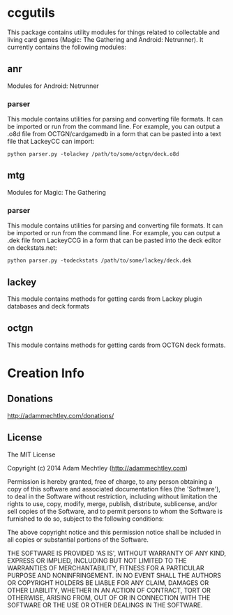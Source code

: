 # ccgutils

This package contains utility modules for things related to collectable and
living card games (Magic: The Gathering and Android: Netrunner). It currently
contains the following modules:

## anr

Modules for Android: Netrunner

### parser

This module contains utilities for parsing and converting file formats. It can
be imported or run from the command line. For example, you can output a .o8d
file from OCTGN/cardgamedb in a form that can be pasted into a text file that
LackeyCC can import:

```python parser.py -tolackey /path/to/some/octgn/deck.o8d```

## mtg

Modules for Magic: The Gathering

### parser

This module contains utilities for parsing and converting file formats. It can
be imported or run from the command line. For example, you can output a .dek
file from LackeyCCG in a form that can be pasted into the deck editor on
deckstats.net:

```python parser.py -todeckstats /path/to/some/lackey/deck.dek```

## lackey

This module contains methods for getting cards from Lackey plugin databases and
deck formats

## octgn

This module contains methods for getting cards from OCTGN deck formats.

# Creation Info

## Donations
http://adammechtley.com/donations/

## License
The MIT License

Copyright (c) 2014 Adam Mechtley (http://adammechtley.com)

Permission is hereby granted, free of charge, to any person obtaining a copy
of this software and associated documentation files (the 'Software'), to deal
in the Software without restriction, including without limitation the rights
to use, copy, modify, merge, publish, distribute, sublicense, and/or sell
copies of the Software, and to permit persons to whom the Software is
furnished to do so, subject to the following conditions:

The above copyright notice and this permission notice shall be included in
all copies or substantial portions of the Software.

THE SOFTWARE IS PROVIDED 'AS IS', WITHOUT WARRANTY OF ANY KIND, EXPRESS OR
IMPLIED, INCLUDING BUT NOT LIMITED TO THE WARRANTIES OF MERCHANTABILITY,
FITNESS FOR A PARTICULAR PURPOSE AND NONINFRINGEMENT. IN NO EVENT SHALL THE
AUTHORS OR COPYRIGHT HOLDERS BE LIABLE FOR ANY CLAIM, DAMAGES OR OTHER
LIABILITY, WHETHER IN AN ACTION OF CONTRACT, TORT OR OTHERWISE, ARISING FROM,
OUT OF OR IN CONNECTION WITH THE SOFTWARE OR THE USE OR OTHER DEALINGS IN
THE SOFTWARE.